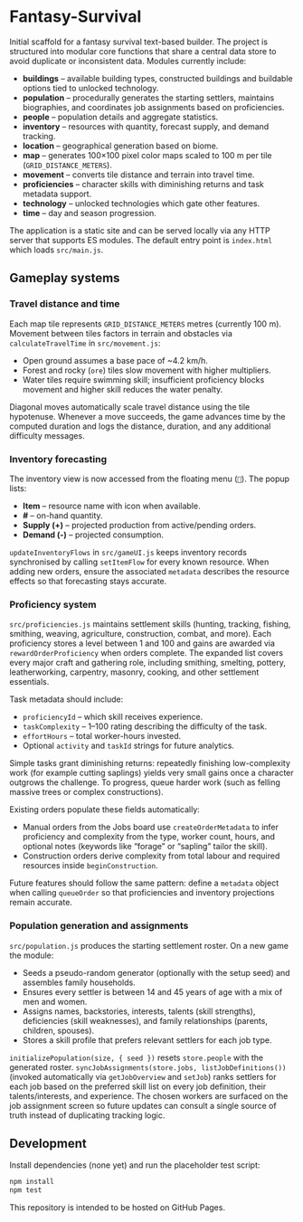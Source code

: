 # Fantasy-Survival

Initial scaffold for a fantasy survival text-based builder. The project is
structured into modular core functions that share a central data store to avoid
duplicate or inconsistent data. Modules currently include:

- **buildings** – available building types, constructed buildings and buildable
  options tied to unlocked technology.
- **population** – procedurally generates the starting settlers, maintains
  biographies, and coordinates job assignments based on proficiencies.
- **people** – population details and aggregate statistics.
- **inventory** – resources with quantity, forecast supply, and demand tracking.
- **location** – geographical generation based on biome.
- **map** – generates 100×100 pixel color maps scaled to 100 m per tile (`GRID_DISTANCE_METERS`).
- **movement** – converts tile distance and terrain into travel time.
- **proficiencies** – character skills with diminishing returns and task metadata support.
- **technology** – unlocked technologies which gate other features.
- **time** – day and season progression.

The application is a static site and can be served locally via any HTTP server
that supports ES modules. The default entry point is `index.html` which loads
`src/main.js`.

## Gameplay systems

### Travel distance and time

Each map tile represents `GRID_DISTANCE_METERS` metres (currently 100 m). Movement between
tiles factors in terrain and obstacles via `calculateTravelTime` in `src/movement.js`:

- Open ground assumes a base pace of ~4.2 km/h.
- Forest and rocky (`ore`) tiles slow movement with higher multipliers.
- Water tiles require swimming skill; insufficient proficiency blocks movement and higher
  skill reduces the water penalty.

Diagonal moves automatically scale travel distance using the tile hypotenuse. Whenever a
move succeeds, the game advances time by the computed duration and logs the distance,
duration, and any additional difficulty messages.

### Inventory forecasting

The inventory view is now accessed from the floating menu (`🎒`). The popup lists:

- **Item** – resource name with icon when available.
- **#** – on-hand quantity.
- **Supply (+)** – projected production from active/pending orders.
- **Demand (-)** – projected consumption.

`updateInventoryFlows` in `src/gameUI.js` keeps inventory records synchronised by calling
`setItemFlow` for every known resource. When adding new orders, ensure the associated
`metadata` describes the resource effects so that forecasting stays accurate.

### Proficiency system

`src/proficiencies.js` maintains settlement skills (hunting, tracking, fishing,
smithing, weaving, agriculture, construction, combat, and more). Each proficiency
stores a level between 1 and 100 and gains are awarded via `rewardOrderProficiency`
when orders complete. The expanded list covers every major craft and gathering role,
including smithing, smelting, pottery, leatherworking, carpentry, masonry, cooking,
and other settlement essentials.

Task metadata should include:

- `proficiencyId` – which skill receives experience.
- `taskComplexity` – 1–100 rating describing the difficulty of the task.
- `effortHours` – total worker-hours invested.
- Optional `activity` and `taskId` strings for future analytics.

Simple tasks grant diminishing returns: repeatedly finishing low-complexity work (for
example cutting saplings) yields very small gains once a character outgrows the challenge.
To progress, queue harder work (such as felling massive trees or complex constructions).

Existing orders populate these fields automatically:

- Manual orders from the Jobs board use `createOrderMetadata` to infer proficiency and
  complexity from the type, worker count, hours, and optional notes (keywords like
  “forage” or “sapling” tailor the skill).
- Construction orders derive complexity from total labour and required resources inside
  `beginConstruction`.

Future features should follow the same pattern: define a `metadata` object when calling
`queueOrder` so that proficiencies and inventory projections remain accurate.

### Population generation and assignments

`src/population.js` produces the starting settlement roster. On a new game the module:

- Seeds a pseudo-random generator (optionally with the setup seed) and assembles
  family households.
- Ensures every settler is between 14 and 45 years of age with a mix of men and women.
- Assigns names, backstories, interests, talents (skill strengths), deficiencies
  (skill weaknesses), and family relationships (parents, children, spouses).
- Stores a skill profile that prefers relevant settlers for each job type.

`initializePopulation(size, { seed })` resets `store.people` with the generated roster.
`syncJobAssignments(store.jobs, listJobDefinitions())` (invoked automatically via
`getJobOverview` and `setJob`) ranks settlers for each job based on the preferred skill
list on every job definition, their talents/interests, and experience. The chosen
workers are surfaced on the job assignment screen so future updates can consult a
single source of truth instead of duplicating tracking logic.

## Development

Install dependencies (none yet) and run the placeholder test script:

```bash
npm install
npm test
```

This repository is intended to be hosted on GitHub Pages.
